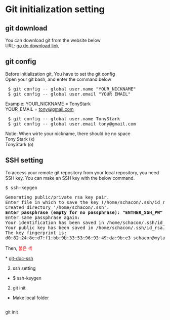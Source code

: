 # Git initialization setting


## git download
You can download git from the website below  
URL: <a href="https://google.com" target="_blank">go do download link</a>  
 

## git config
Before initialization git, You have to set the git config  
Open your git bash, and enter the command below  
<pre>
 $ git config -- global user.name "YOUR_NICKNAME"  
 $ git config -- global user.email "YOUR_EMAIL" 
</pre>

Example:
YOUR_NICKNAME = TonyStark  
YOUR_EMAIL    = tony@gmail.com  
<pre>
 $ git config -- global user.name TonyStark  
 $ git config -- global user.email tony@gmail.com  
</pre>

Notie: When wirte your nickname, there should be no space  
Tony Stark (x)  
TonyStark  (o)  


## SSH setting
To access your remote git repository from your local repository, you need SSH key. 
You can make an SSH key with the below command.
<pre>
$ ssh-keygen
</pre>
<pre>
Generating public/private rsa key pair.
Enter file in which to save the key (/home/schacon/.ssh/id_rsa): "ENTER_NEW_SSH_DIR" (/home/schacon/.ssh/id_rsa is deafult)
Created directory '/home/schacon/.ssh'.
<b>Enter passphrase (empty for no passphrase): "ENTHER_SSH_PW" (you can skip with enter) </b>
Enter same passphrase again:
Your identification has been saved in /home/schacon/.ssh/id_rsa.
Your public key has been saved in /home/schacon/.ssh/id_rsa.pub.
The key fingerprint is:
d0:82:24:8e:d7:f1:bb:9b:33:53:96:93:49:da:9b:e3 schacon@mylaptop.local
</pre>
Then, 
<span style="color:red">붉은 색</span>

\* [git-doc-ssh](<https://git-scm.com/book/en/v2/Git-on-the-Server-Generating-Your-SSH-Public-Key>)


2. ssh setting
- $ ssh-keygen

2. git init
- Make local folder 
<pre>
</pre>

git init
